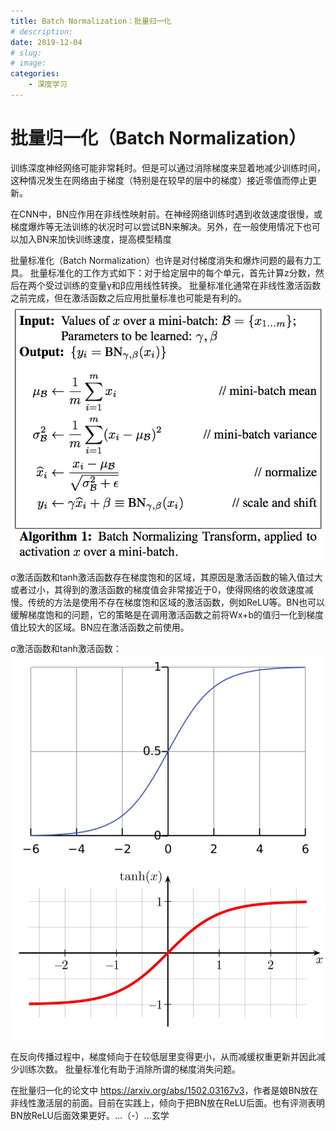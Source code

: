 ```yaml
---
title: Batch Normalization：批量归一化
# description: 
date: 2019-12-04
# slug: 
# image: 
categories:
    - 深度学习
---
```


# 批量归一化（Batch Normalization）
训练深度神经网络可能非常耗时。但是可以通过消除梯度来显着地减少训练时间，这种情况发生在网络由于梯度（特别是在较早的层中的梯度）接近零值而停止更新。 

在CNN中，BN应作用在非线性映射前。在神经网络训练时遇到收敛速度很慢，或梯度爆炸等无法训练的状况时可以尝试BN来解决。另外，在一般使用情况下也可以加入BN来加快训练速度，提高模型精度 

批量标准化（Batch Normalization）也许是对付梯度消失和爆炸问题的最有力工具。 批量标准化的工作方式如下：对于给定层中的每个单元，首先计算z分数，然后在两个受过训练的变量γ和β应用线性转换。 批量标准化通常在非线性激活函数之前完成，但在激活函数之后应用批量标准也可能是有利的。 
![bn](1.png)

σ激活函数和tanh激活函数存在梯度饱和的区域，其原因是激活函数的输入值过大或者过小，其得到的激活函数的梯度值会非常接近于0，使得网络的收敛速度减慢。传统的方法是使用不存在梯度饱和区域的激活函数，例如ReLU等。BN也可以缓解梯度饱和的问题，它的策略是在调用激活函数之前将Wx+b的值归一化到梯度值比较大的区域。BN应在激活函数之前使用。  

σ激活函数和tanh激活函数：
![sigmoid](../神经网络常用激活函数/sigmoid.png)
![tanh](../神经网络常用激活函数/tanh.png)

在反向传播过程中，梯度倾向于在较低层里变得更小，从而减缓权重更新并因此减少训练次数。 批量标准化有助于消除所谓的梯度消失问题。

在批量归一化的论文中 <https://arxiv.org/abs/1502.03167v3>，作者是娘BN放在非线性激活层的前面。目前在实践上，倾向于把BN放在ReLU后面。也有评测表明BN放ReLU后面效果更好。...（*-*）...玄学
